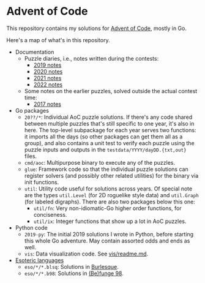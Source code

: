 # Advent of Code

This repository contains my solutions for
[Advent of Code](https://adventofcode.com/), mostly in Go.

Here's a map of what's in this repository.

- Documentation
  - Puzzle diaries, i.e., notes written during the contests:
    - [2019 notes](docs/2019-notes.md)
    - [2020 notes](docs/2020-notes.md)
    - [2021 notes](docs/2021-notes.md)
    - [2022 notes](docs/2022-notes.md)
  - Some notes on the earlier puzzles, solved outside the actual contest time:
    - [2017 notes](docs/2017-notes.md)
- Go packages
  - `20??/*`: Individual AoC puzzle solutions. If there's any code shared
    between multiple puzzles that's still specific to one year, it's also in
    here. The top-level subpackage for each year serves two functions: it
    imports all the days (so other packages can get them all as a group), and
    also contains a unit test to verify each puzzle using the puzzle inputs and
    outputs in the `testdata/YYYY/dayDD.{txt,out}` files.
  - `cmd/aoc`: Multipurpose binary to execute any of the puzzles.
  - `glue`: Framework code so that the individual puzzle solutions can register
    solvers (and possibly other related utilities) for the binary via init
    functions.
  - `util`: Utility code useful for solutions across years. Of special note are
    the types `util.Level` (for 2D roguelike style data) and `util.Graph` (for
    labeled digraphs). There are also two packages below this one:
    - `util/fn`: Very non-idiomatic-Go higher order functions, for conciseness.
    - `util/ix`: Integer functions that show up a lot in AoC puzzles.
- Python code
  - `2019-py`: The initial 2019 solutions I wrote in Python, before starting
    this whole Go adventure. May contain assorted odds and ends as well.
  - `vis`: Data visualization code. See [vis/readme.md](vis/readme.md).
- [Esoteric languages](https://esolangs.org/)
  - `eso/*/*.blsq`: Solutions in [Burlesque](https://mroman.ch/burlesque/).
  - `eso/*/*.b98`: Solutions in
    [(Be)funge 98](https://esolangs.org/wiki/Funge-98).
